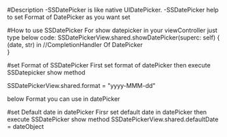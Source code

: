 #Description
-SSDatePicker is like native UIDatePicker. 
-SSDatePicker help to set Format of DatePicker as you want set


#How to use SSDatePicker
For show datepicker in your viewController just type below code:
  SSDatePickerView.shared.showDatePicker(superc: self) { (date, str) in
    //CompletionHandler Of DatePicker            
  }

#set Format of SSDatePicker
First set format of datePicker then execute SSDatepicker show method

  SSDatePickerView.shared.format = "yyyy-MMM-dd"
  
  below Format you can use in datePicker
  
#set Default date in datePicker
Firsr set default date in datePicker then execute SSDatePicker show method
  SSDatePickerView.shared.defaultDate = dateObject


  
